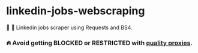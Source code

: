 # linkedin-jobs-webscraping
:briefcase: :snake: Linkedin jobs scraper using Requests and BS4.

<h3>
  🔥  Avoid getting BLOCKED or RESTRICTED with <a href="https://shorturl.at/eCOdT" target="_blank">quality proxies</a>.
<h3/>
